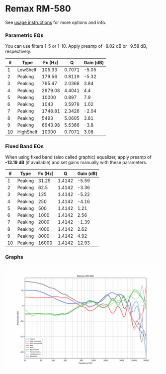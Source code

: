 # Remax RM-580
See [usage instructions](https://github.com/jaakkopasanen/AutoEq#usage) for more options and info.

### Parametric EQs
You can use filters 1-5 or 1-10. Apply preamp of -8.02 dB or -9.58 dB, respectively.

|   # | Type      |   Fc (Hz) |      Q |   Gain (dB) |
|-----|-----------|-----------|--------|-------------|
|   1 | LowShelf  |    105.33 | 0.7071 |       -5.05 |
|   2 | Peaking   |    179.56 | 0.8119 |       -5.32 |
|   3 | Peaking   |    795.47 | 2.0368 |        3.84 |
|   4 | Peaking   |   2979.08 | 4.4041 |        4.4  |
|   5 | Peaking   |  10000    | 0.897  |        7.9  |
|   6 | Peaking   |   1043    | 3.5978 |        1.02 |
|   7 | Peaking   |   1748.81 | 2.3426 |       -2.04 |
|   8 | Peaking   |   5493    | 5.0605 |        3.81 |
|   9 | Peaking   |   6943.98 | 5.6366 |       -3.8  |
|  10 | HighShelf |  10000    | 0.7071 |        3.08 |

### Fixed Band EQs
When using fixed band (also called graphic) equalizer, apply preamp of **-13.19 dB** (if available) and set gains manually with these parameters.

|   # | Type    |   Fc (Hz) |      Q |   Gain (dB) |
|-----|---------|-----------|--------|-------------|
|   1 | Peaking |     31.25 | 1.4142 |       -5.59 |
|   2 | Peaking |     62.5  | 1.4142 |       -3.36 |
|   3 | Peaking |    125    | 1.4142 |       -5.22 |
|   4 | Peaking |    250    | 1.4142 |       -4.16 |
|   5 | Peaking |    500    | 1.4142 |        1.21 |
|   6 | Peaking |   1000    | 1.4142 |        2.56 |
|   7 | Peaking |   2000    | 1.4142 |       -1.39 |
|   8 | Peaking |   4000    | 1.4142 |        2.62 |
|   9 | Peaking |   8000    | 1.4142 |        4.92 |
|  10 | Peaking |  16000    | 1.4142 |       12.93 |

### Graphs
![](./Remax%20RM-580.png)
